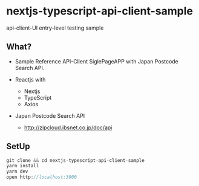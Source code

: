 # nextjs-typescript-api-client-sample

api-client-UI entry-level testing sample

## What?

- Sample Reference API-Client SiglePageAPP with Japan Postcode Search API.
- Reactjs with
  - Nextjs
  - TypeScript
  - Axios

- Japan Postcode Search API
  - http://zipcloud.ibsnet.co.jp/doc/api

## SetUp

```rust
git clone && cd nextjs-typescript-api-client-sample
yarn install
yarn dev
open http://localhost:3000
```
